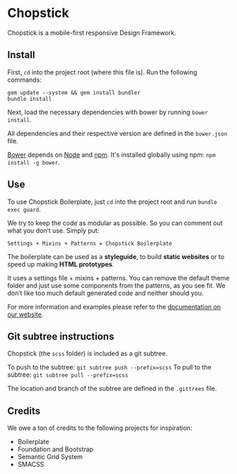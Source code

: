 Chopstick
=========

Chopstick is a mobile-first responsive Design Framework.

## Install

First, `cd` into the project root (where this file is). Run the following commands:

    gem update --system && gem install bundler
    bundle install

Next, load the necessary dependencies with bower by running `bower install`. 

All dependencies and their respective version are defined in the `bower.json` file.

[Bower](http://bower.io/) depends on [Node](http://nodejs.org/) and [npm](https://npmjs.org/). It's installed globally using npm:
`npm install -g bower`.

## Use

To use Chopstick Boilerplate, just `cd` into the project root and run `bundle exec guard`.

We try to keep the code as modular as possible. So you can comment out what you don’t use. Simply put:

    Settings + Mixins + Patterns = Chopstick Boilerplate

The boilerplate can be used as a **styleguide**, to build **static websites** or to speed up making **HTML prototypes**.

It uses a settings file + mixins + patterns. You can remove the default theme folder and just use some components from the patterns, as you see fit. We don’t like too much default generated code and neither should you.

For more information and examples please refer to the [documentation on our website](http://getchopstick.com/docs).

## Git subtree instructions

Chopstick (the `scss` folder) is included as a git subtree.

To push to the subtree: `git subtree push --prefix=scss`
To pull to the subtree: `git subtree pull --prefix=scss`

The location and branch of the subtree are defined in the `.gittrees` file.

## Credits

We owe a ton of credits to the following projects for inspiration:

* Boilerplate
* Foundation and Bootstrap
* Semantic Grid System
* SMACSS
